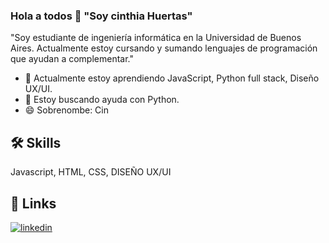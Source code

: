 ### Hola a todos 👋 "Soy cinthia Huertas"
"Soy estudiante de ingeniería informática en la Universidad de Buenos Aires. Actualmente estoy cursando y sumando lenguajes de programación que ayudan a complementar."
- 🧠 Actualmente estoy aprendiendo JavaScript, Python full stack, Diseño UX/UI.
- 🤔 Estoy buscando ayuda con Python.
- 😄 Sobrenombe: Cin 
## 🛠 Skills
Javascript, HTML, CSS, DISEÑO UX/UI
## 🔗 Links
[![linkedin](https://img.shields.io/badge/linkedin-0A66C2?style=for-the-badge&logo=linkedin&logoColor=white)](https://www.linkedin.com/in/cinthia-valeria-huertas-arellano-5b0336174/)
